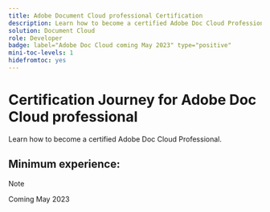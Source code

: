 ```yaml
---
title: Adobe Document Cloud professional Certification
description: Learn how to become a certified Adobe Doc Cloud Professional.
solution: Document Cloud
role: Developer
badge: label="Adobe Doc Cloud coming May 2023" type="positive"
mini-toc-levels: 1
hidefromtoc: yes
---
```

# Certification Journey for Adobe Doc Cloud professional

Learn how to become a certified Adobe Doc Cloud Professional.

## Minimum experience:

>[!NOTE]
>
>Coming May 2023

